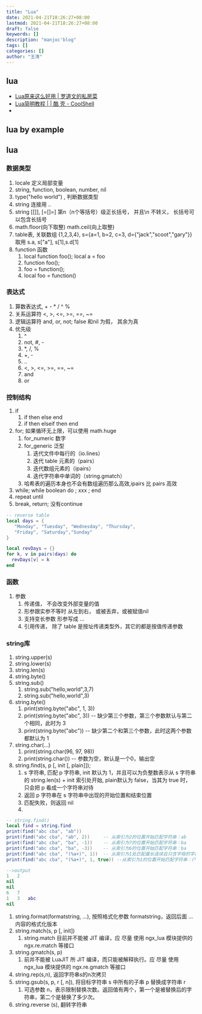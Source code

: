 ```yaml
---
title: "Lua"
date: 2021-04-21T18:26:27+08:00
lastmod: 2021-04-21T18:26:27+08:00
draft: false
keywords: []
description: "manjoc'blog"
tags: []
categories: []
author: "王清"
---
```


## lua

- [Lua原来这么好用 | 罗道文的私房菜](http://luodw.cc/2017/03/24/lua/#more)
- [Lua简明教程 | | 酷 壳 - CoolShell](https://coolshell.cn/articles/10739.html)
- 

## lua by example

## lua

### 数据类型

1. locale 定义局部变量
1. string, function, boolean, number, nil
1. type("hello world") , 判断数据类型
1. string 连接用 ..
1. string [[]], [=[]=] 第n（n个等括号）级正长括号， 并且\n 不转义， 长括号可以包含长括号
1. math.floor(向下取整) math.ceil(向上取整)
1. table表, 关联数组 {1,2,3,4}, s={a=1, b=2, c=3, d={"jack","scoot","gary"}} 取用 s.a, s["a"], s[1],s.d[1]
1. function 函数
    1. local function foo(); local a = foo
    1. function foo();
    1. foo = function();
    1. local foo = function()

### 表达式

1. 算数表达式, + - * / ^ %
1. 关系运算符 <, >, <=, >=, ==, ~=
1. 逻辑运算符 and, or, not;  false 和nil 为假， 其余为真
1. 优先级
    1. ^
    1. not, #, -
    1. *, /, %
    1. +, -
    1. ..
    1. <, >, <=, >=, ==, ~=
    1. and
    1. or

### 控制结构

1. if
    1. if then else end
    1. if then elseif then end
1. for; 如果循环无上限，可以使用 math.huge
    1. for_numeric 数字
    1. for_generic 泛型
        1. 迭代文件中每行的（io.lines）
        1. 迭代 table 元素的（pairs）
        1. 迭代数组元素的（ipairs）
        1. 迭代字符串中单词的（string.gmatch）
    1. 哈希表的遍历本身也不会有数组遍历那么高效,ipairs 比 pairs 高效
1. while; while boolean do ; xxx ; end
1. repeat until
1. break, return; 没有continue

```lua
-- reverse table
local days = {
   "Monday", "Tuesday", "Wednesday", "Thursday",
   "Friday", "Saturday","Sunday"
}

local revDays = {}
for k, v in pairs(days) do
  revDays[v] = k
end
```

### 函数

1. 参数
    1. 传递值， 不会改变外部变量的值
    1. 形参跟实参不等时  从左到右， 或被丢弃，或被赋值nil
    1. 支持变长参数 形参写成 ...
    1. 引用传递， 除了 table 是按址传递类型外，其它的都是按值传递参数

### string库

1. string.upper(s)
1. string.lower(s)
1. string.len(s)
1. string.byte()
1. string.sub()
    1. string.sub("hello,world",3,7)
    1. string.sub("hello,world",3)
1. string.byte()
    1. print(string.byte("abc", 1, 3))
    1. print(string.byte("abc", 3)) -- 缺少第三个参数，第三个参数默认与第二个相同，此时为 3
    1. print(string.byte("abc"))    -- 缺少第二个和第三个参数，此时这两个参数都默认为 1
1. string.char(...)
    1. print(string.char(96, 97, 98))
    1. print(string.char()) -- 参数为空，默认是一个0，输出空
1. string.find(s, p [, init [, plain]]); 
    1. s 字符串, 匹配 p 字符串,  init 默认为 1，并且可以为负整数表示从 s 字符串的 string.len(s) + init 索引处开始, plain默认为 false，当其为 true 时，只会把 p 看成一个字符串对待
    1. 返回 p 字符串在 s 字符串中出现的开始位置和结束位置
    1. 匹配失败，则返回 nil
    1. 

```lua
-- string.find()
local find = string.find
print(find("abc cba", "ab"))
print(find("abc cba", "ab", 2))     -- 从索引为2的位置开始匹配字符串：ab
print(find("abc cba", "ba", -1))    -- 从索引为7的位置开始匹配字符串：ba
print(find("abc cba", "ba", -3))    -- 从索引为6的位置开始匹配字符串：ba
print(find("abc cba", "(%a+)", 1))  -- 从索引为1处匹配最长连续且只含字母的字符串
print(find("abc cba", "(%a+)", 1, true)) --从索引为1的位置开始匹配字符串：(%a+)

-->output
1   2
nil
nil
6   7
1   3   abc
nil
```

1. string.format(formatstring, ...), 按照格式化参数 formatstring，返回后面 ... 内容的格式化版本
1. string.match(s, p [, init])
    1. string.match 目前并不能被 JIT 编译，应 尽量 使用 ngx_lua 模块提供的 ngx.re.match 等接口
1. string.gmatch(s, p)
    1. 前并不能被 LuaJIT 所 JIT 编译，而只能被解释执行。应 尽量 使用 ngx_lua 模块提供的 ngx.re.gmatch 等接口
1. string.rep(s,n), 返回字符串s的n次拷贝
1. string.gsub(s, p, r [, n]), 将目标字符串 s 中所有的子串 p 替换成字符串 r
    1. 可选参数 n，表示限制替换次数。返回值有两个，第一个是被替换后的字符串，第二个是替换了多少次。
1. string.reverse (s), 翻转字符串
